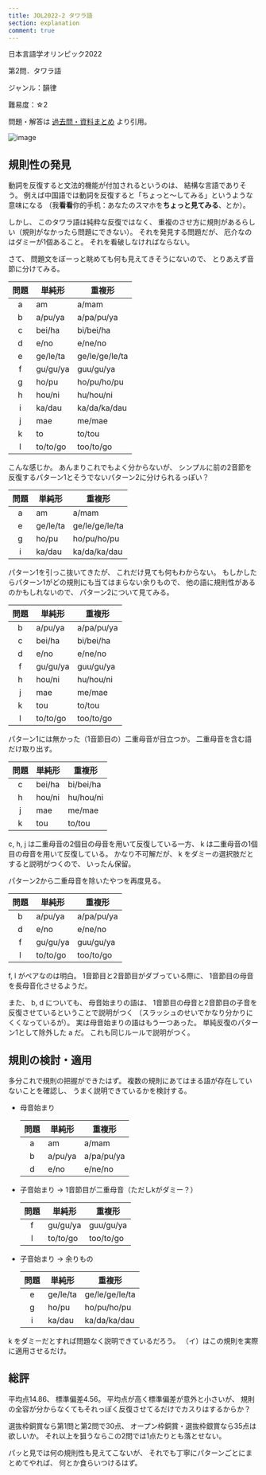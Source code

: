 ```yaml
---
title: JOL2022-2 タワラ語
section: explanation
comment: true
---
```


日本言語学オリンピック2022

第2問．タワラ語

ジャンル：韻律

難易度：☆2

問題・解答は
[過去問・資料まとめ](https://iolingjapan.org/preparation/)
より引用。

![image](./problem.jpg)

## 規則性の発見

動詞を反復すると文法的機能が付加されるというのは、
結構な言語でありそう。
例えば中国語では動詞を反復すると「ちょっと～してみる」というような意味になる
（我**看看**你的手机：あなたのスマホを**ちょっと見てみる**、とか）。

しかし、
このタワラ語は純粋な反復ではなく、
重複のさせ方に規則があるらしい（規則がなかったら問題にできない）。
それを発見する問題だが、
厄介なのはダミーが1個あること。
それを看破しなければならない。

さて、
問題文をぼーっと眺めても何も見えてきそうにないので、
とりあえず音節に分けてみる。

| 問題 | 単純形 | 重複形 |
| :-: | --- | --- |
| a | am | a/mam |
| b | a/pu/ya | a/pa/pu/ya |
| c | bei/ha | bi/bei/ha |
| d | e/no | e/ne/no |
| e | ge/le/ta | ge/le/ge/le/ta |
| f | gu/gu/ya | guu/gu/ya |
| g | ho/pu | ho/pu/ho/pu |
| h | hou/ni | hu/hou/ni |
| i | ka/dau | ka/da/ka/dau |
| j | mae | me/mae |
| k | to | to/tou |
| l | to/to/go | too/to/go |

こんな感じか。
あんまりこれでもよく分からないが、
シンプルに前の2音節を反復するパターン1とそうでないパターン2に分けられるっぽい？

| 問題 | 単純形 | 重複形 |
| :-: | --- | --- |
| a | am | a/mam |
| e | ge/le/ta | ge/le/ge/le/ta |
| g | ho/pu | ho/pu/ho/pu |
| i | ka/dau | ka/da/ka/dau |

パターン1を引っこ抜いてきたが、
これだけ見ても何もわからない。
もしかしたらパターン1がどの規則にも当てはまらない余りもので、
他の語に規則性があるのかもしれないので、
パターン2について見てみる。

| 問題 | 単純形 | 重複形 |
| :-: | --- | --- |
| b | a/pu/ya | a/pa/pu/ya |
| c | bei/ha | bi/bei/ha |
| d | e/no | e/ne/no |
| f | gu/gu/ya | guu/gu/ya |
| h | hou/ni | hu/hou/ni |
| j | mae | me/mae |
| k | tou | to/tou |
| l | to/to/go | too/to/go |

パターン1には無かった（1音節目の）二重母音が目立つか。
二重母音を含む語だけ取り出す。

| 問題 | 単純形 | 重複形 |
| :-: | --- | --- |
| c | bei/ha | bi/bei/ha |
| h | hou/ni | hu/hou/ni |
| j | mae | me/mae |
| k | tou | to/tou |

c, h, j
は二重母音の2個目の母音を用いて反復している一方、
k は二重母音の1個目の母音を用いて反復している。
かなり不可解だが、
k をダミーの選択肢だとすると説明がつくので、
いったん保留。

パターン2から二重母音を除いたやつを再度見る。

| 問題 | 単純形 | 重複形 |
| :-: | --- | --- |
| b | a/pu/ya | a/pa/pu/ya |
| d | e/no | e/ne/no |
| f | gu/gu/ya | guu/gu/ya |
| l | to/to/go | too/to/go |

f, l
がペアなのは明白。
1音節目と2音節目がダブっている際に、
1音節目の母音を長母音化させるようだ。

また、
b, d についても、
母音始まりの語は、
1音節目の母音と2音節目の子音を反復させているということで説明がつく
（スラッシュのせいでかなり分かりにくくなっているが）。
実は母音始まりの語はもう一つあった。
単純反復のパターン1として除外した a だ。
これも同じルールで説明がつく。

## 規則の検討・適用

多分これで規則の把握ができたはず。
複数の規則にあてはまる語が存在していないことを確認し、
うまく説明できているかを検討する。

- 母音始まり

  | 問題 | 単純形 | 重複形 |
  | :-: | --- | --- |
  | a | am | a/mam |
  | b | a/pu/ya | a/pa/pu/ya |
  | d | e/no | e/ne/no |

- 子音始まり → 1音節目が二重母音（ただしkがダミー？）

  | 問題 | 単純形 | 重複形 |
  | :-: | --- | --- |
  | f | gu/gu/ya | guu/gu/ya |
  | l | to/to/go | too/to/go |

- 子音始まり → 余りもの

  | 問題 | 単純形 | 重複形 |
  | :-: | --- | --- |
  | e | ge/le/ta | ge/le/ge/le/ta |
  | g | ho/pu | ho/pu/ho/pu |
  | i | ka/dau | ka/da/ka/dau |

k をダミーだとすれば問題なく説明できているだろう。
（イ）はこの規則を実際に適用させるだけ。

## 総評

平均点14.86、
標準偏差4.56。
平均点が高く標準偏差が意外と小さいが、
規則の全容が分からなくてもそれっぽく反復させてるだけでカスりはするからか？

選抜枠銅賞なら第1問と第2問で30点、
オープン枠銅賞・選抜枠銀賞なら35点は欲しいか。
それ以上を狙うならこの2問では1点たりとも落とせない。

パッと見では何の規則性も見えてこないが、
それでも丁寧にパターンごとにまとめてやれば、
何とか食らいつけるはず。
